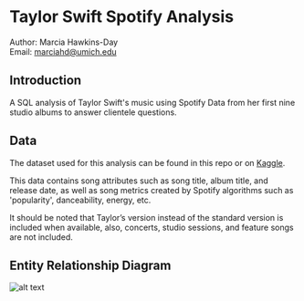 # Taylor Swift Spotify Analysis

Author: Marcia Hawkins-Day  
Email: marciahd@umich.edu

## Introduction
A SQL analysis of Taylor Swift's music using Spotify Data from her first nine studio albums to answer clientele questions. 

## Data

The dataset used for this analysis can be found in this repo or on [Kaggle](https://www.kaggle.com/datasets/thespacefreak/taylor-swift-spotify-data?select=spotify_taylorswift.csv). 

This data contains song attributes such as song title, album title, and release date, as well as song metrics created by Spotify algorithms such as 'popularity', danceability, energy, etc.

It should be noted that Taylor’s version instead of the standard version is included when available, also, concerts, studio sessions, and feature songs are not included. 

## Entity Relationship Diagram
![alt text](./images/ERD.png)
